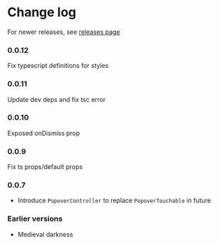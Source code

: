 # Change log

For newer releases, see [releases page](https://github.com/doomsower/react-native-modal-popover/releases)

### 0.0.12

Fix typescript definitions for styles

### 0.0.11

Update dev deps and fix tsc error

### 0.0.10

Exposed onDismiss prop

### 0.0.9

Fix ts props/default props

### 0.0.7

- Introduce `PopoverController` to replace `PopoverTouchable` in future

### Earlier versions

- Medieval darkness
